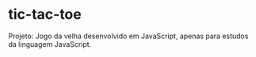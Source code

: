 # tic-tac-toe
Projeto: Jogo da velha desenvolvido em JavaScript, apenas para estudos da linguagem JavaScript.
